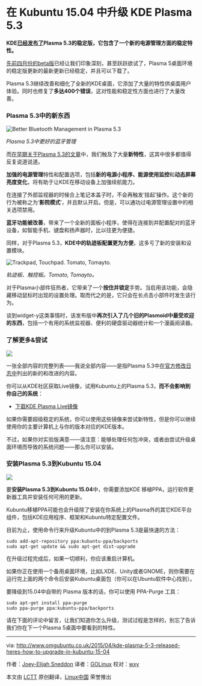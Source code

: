 在 Kubuntu 15.04 中升级 KDE Plasma 5.3
================================================================================
**KDE[已经发布了][1]Plasma 5.3的稳定版，它包含了一个新的电源管理方面的稳定特性。**

[先前四月份的beta版][2]已经让我们印象深刻，甚至跃跃欲试了，Plasma 5桌面环境的稳定版更新的最新更新已经稳定，并且可以下载了。

Plasma 5.3继续改善和细化了全新的KDE桌面，它添加了大量的特性供桌面用户体验。同时也修复了**多达400个错误**，这对性能和稳定性方面也进行了大量改善。

### Plasma 5.3中的新东西 ###

![Better Bluetooth Management in Plasma 5.3](http://www.omgubuntu.co.uk/wp-content/uploads/2015/04/bluetooth-applet-in-kde.jpg)

*Plasma 5.3中更好的蓝牙管理*

而[在早期关于Plasma 5.3的文章][3]中，我们触及了大量**新特性**，这其中很多都值得反复说道说道。

**加强的电源管理**特性和配置选项，包括**新的电源小程序、能源使用监控**和**动态屏幕亮度变化**，将有助于让KDE在移动设备上加强续航能力。

在连接了外部监视器的时候合上笔记本盖子时，不会再触发‘挂起’操作。这个新的行为被称之为‘**影院模式**’，并且默认开启。但是，可以通功过电源管理设置中的相关选项禁用。

**蓝牙功能被改善**，带来了一个全新的面板小程序，使得在连接到并配置配对的蓝牙设备，如智能手机、键盘和扬声器时，比以往更为便捷。

同样，对于Plasma 5.3，**KDE中的轨迹板配置更为方便**，这多亏了新的安装和设置模块。

![Trackpad, Touchpad. Tomato, Tomayto.](http://www.omgubuntu.co.uk/wp-content/uploads/2015/04/touchpad-kde.jpg)

*轨迹板、触控板。Tomato, Tomayto。*

对于Plasma小部件狂热者，它带来了一个**按住并锁定**手势。当启用该功能，会隐藏移动鼠标时出现的设置处理。取而代之的是，它只会在长点击小部件时发生该行为。

谈到widget-y这类事情时，该发布版中**再次引入了几个旧的Plasmoid中最受欢迎的东西**，包括一个有用的系统监视器、便利的硬盘驱动器统计和一个漫画阅读器。

### 了解更多&尝试 ###

![](http://www.omgubuntu.co.uk/wp-content/uploads/2015/04/plasma-5.3-beta.jpg)

一张全部内容的完整列表——我说全部内容——是指Plasma 5.3中[在官方修改日志中][4]列出的新的和改进的内容。

你可以从KDE社区获取Live镜像，试用Kubuntu上的Plasma 5.3，**而不会影响到你自己的系统**：

- [下载KDE Plasma Live镜像][5]

如果你需要超级稳定的系统，你可以使用这些镜像来尝试新特性，但是你可以继续使用你的主要计算机上与你的版本对应的KDE版本。

不过，如果你对实验版满意——请注意：能够处理任何包冲突，或者由尝试升级桌面环境而导致的系统问题——那么你可以安装。

### 安装Plasma 5.3到Kubuntu 15.04 ###

![](http://www.omgubuntu.co.uk/wp-content/uploads/2012/02/logo-kubuntu.png)

要**安装Plasma 5.3到Kubuntu 15.04**中，你需要添加KDE 移植PPA，运行软件更新器工具并安装任何可用的更新。

Kubuntu移植PPA可能也会升级除了安装在你系统上的Plasma外的其它KDE平台组件，包括KDE应用程序、框架和Kubuntu特定配置文件。

目前为止，使用命令行来升级Kubuntu中的到Plasma 5.3是最快速的方法：

    sudo add-apt-repository ppa:kubuntu-ppa/backports    
    sudo apt-get update && sudo apt-get dist-upgrade

在升级过程完成后，如果一切顺利，你应该重启计算机。

如果你正在使用一个备用桌面环境，比如LXDE、Unity或者GNOME，则你需要在运行完上面的两个命令后安装Kubuntu桌面包（你可以在Ubuntu软件中心找到）。

要降级到15.04中自带的 Plasma 版本的话，你可以使用 PPA-Purge 工具：

    sudo apt-get install ppa-purge
    sudo ppa-purge ppa:kubuntu-ppa/backports

请在下面的评论中留言，让我们知道你怎么升级，测试过程是怎样的，别忘了告诉我们你在下一个Plasma 5桌面中要看到的特性。

--------------------------------------------------------------------------------

via: http://www.omgubuntu.co.uk/2015/04/kde-plasma-5-3-released-heres-how-to-upgrade-in-kubuntu-15-04

作者：[Joey-Elijah Sneddon][a]
译者：[GOLinux](https://github.com/GOLinux)
校对：[wxy](https://github.com/wxy)

本文由 [LCTT](https://github.com/LCTT/TranslateProject) 原创翻译，[Linux中国](http://linux.cn/) 荣誉推出

[a]:https://plus.google.com/117485690627814051450/?rel=author
[1]:https://www.kde.org/announcements/plasma-5.3.0.php
[2]:http://www.omgubuntu.co.uk/2015/04/beta-plasma-5-3-features
[3]:http://www.omgubuntu.co.uk/2015/04/beta-plasma-5-3-features
[4]:https://www.kde.org/announcements/plasma-5.2.2-5.3.0-changelog.php
[5]:https://community.kde.org/Plasma/Live_Images
